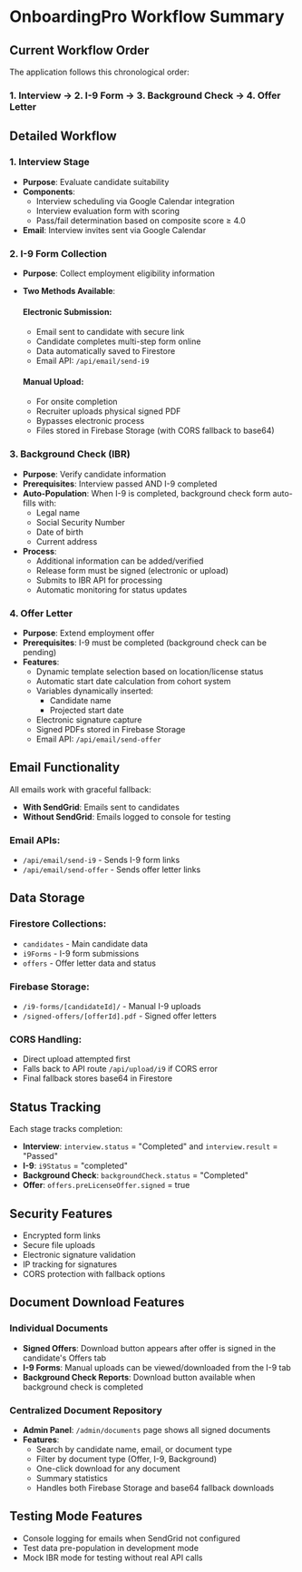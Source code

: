 # OnboardingPro Workflow Summary

## Current Workflow Order

The application follows this chronological order:

### 1. Interview → 2. I-9 Form → 3. Background Check → 4. Offer Letter

## Detailed Workflow

### 1. Interview Stage
- **Purpose**: Evaluate candidate suitability
- **Components**: 
  - Interview scheduling via Google Calendar integration
  - Interview evaluation form with scoring
  - Pass/fail determination based on composite score ≥ 4.0
- **Email**: Interview invites sent via Google Calendar

### 2. I-9 Form Collection
- **Purpose**: Collect employment eligibility information
- **Two Methods Available**:
  
  #### Electronic Submission:
  - Email sent to candidate with secure link
  - Candidate completes multi-step form online
  - Data automatically saved to Firestore
  - Email API: `/api/email/send-i9`
  
  #### Manual Upload:
  - For onsite completion
  - Recruiter uploads physical signed PDF
  - Bypasses electronic process
  - Files stored in Firebase Storage (with CORS fallback to base64)

### 3. Background Check (IBR)
- **Purpose**: Verify candidate information
- **Prerequisites**: Interview passed AND I-9 completed
- **Auto-Population**: When I-9 is completed, background check form auto-fills with:
  - Legal name
  - Social Security Number
  - Date of birth
  - Current address
- **Process**:
  - Additional information can be added/verified
  - Release form must be signed (electronic or upload)
  - Submits to IBR API for processing
  - Automatic monitoring for status updates

### 4. Offer Letter
- **Purpose**: Extend employment offer
- **Prerequisites**: I-9 must be completed (background check can be pending)
- **Features**:
  - Dynamic template selection based on location/license status
  - Automatic start date calculation from cohort system
  - Variables dynamically inserted:
    - Candidate name
    - Projected start date
  - Electronic signature capture
  - Signed PDFs stored in Firebase Storage
  - Email API: `/api/email/send-offer`

## Email Functionality

All emails work with graceful fallback:
- **With SendGrid**: Emails sent to candidates
- **Without SendGrid**: Emails logged to console for testing

### Email APIs:
- `/api/email/send-i9` - Sends I-9 form links
- `/api/email/send-offer` - Sends offer letter links

## Data Storage

### Firestore Collections:
- `candidates` - Main candidate data
- `i9Forms` - I-9 form submissions
- `offers` - Offer letter data and status

### Firebase Storage:
- `/i9-forms/[candidateId]/` - Manual I-9 uploads
- `/signed-offers/[offerId].pdf` - Signed offer letters

### CORS Handling:
- Direct upload attempted first
- Falls back to API route `/api/upload/i9` if CORS error
- Final fallback stores base64 in Firestore

## Status Tracking

Each stage tracks completion:
- **Interview**: `interview.status` = "Completed" and `interview.result` = "Passed"
- **I-9**: `i9Status` = "completed"
- **Background Check**: `backgroundCheck.status` = "Completed"
- **Offer**: `offers.preLicenseOffer.signed` = true

## Security Features

- Encrypted form links
- Secure file uploads
- Electronic signature validation
- IP tracking for signatures
- CORS protection with fallback options

## Document Download Features

### Individual Documents
- **Signed Offers**: Download button appears after offer is signed in the candidate's Offers tab
- **I-9 Forms**: Manual uploads can be viewed/downloaded from the I-9 tab
- **Background Check Reports**: Download button available when background check is completed

### Centralized Document Repository
- **Admin Panel**: `/admin/documents` page shows all signed documents
- **Features**:
  - Search by candidate name, email, or document type
  - Filter by document type (Offer, I-9, Background)
  - One-click download for any document
  - Summary statistics
  - Handles both Firebase Storage and base64 fallback downloads

## Testing Mode Features

- Console logging for emails when SendGrid not configured
- Test data pre-population in development mode
- Mock IBR mode for testing without real API calls 